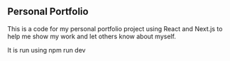 ## Personal Portfolio

This is a code for my personal portfolio project using React and Next.js to help me show my work and let others know about myself. 

It is run using npm run dev




